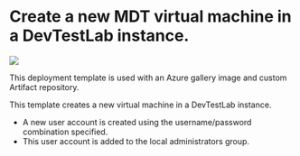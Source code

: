 # Create a new MDT virtual machine in a DevTestLab instance.

<a href="https://portal.azure.com/#create/Microsoft.Template/uri/https%3A%2F%2Fraw.githubusercontent.com%2Fcliveg%2Fdtlartifacts%2Fmaster%2FRMTemplates%2F101-dtl-create-vm-username-pwd-galleryimage-artifact%2Fazuredeploy.json" target="_blank">
    <img src="http://azuredeploy.net/deploybutton.png"/>
</a>


This deployment template is used with an Azure gallery image and custom Artifact repository.

This template creates a new virtual machine in a DevTestLab instance.
- A new user account is created using the username/password combination specified. 
- This user account is added to the local administrators group.

